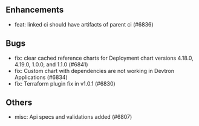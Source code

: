 ## Enhancements
- feat: linked ci should have artifacts of parent ci (#6836)
## Bugs
- fix: clear cached reference charts for Deployment chart versions 4.18.0, 4.19.0, 1.0.0, and 1.1.0 (#6841)
- fix: Custom chart with dependencies are not working in Devtron Applications (#6834)
- fix: Terraform plugin fix in v1.0.1 (#6830)
## Others
- misc: Api specs and validations added (#6807)
